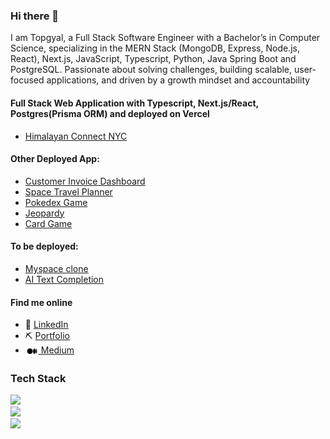 

### Hi there 👋 
I am Topgyal, a Full Stack Software Engineer with a Bachelor’s in Computer Science, specializing in the MERN Stack (MongoDB, Express, Node.js, React), Next.js, JavaScript, Typescript, Python, Java Spring Boot and PostgreSQL. Passionate about solving challenges, building scalable, user-focused applications, and driven by a growth mindset and  accountability
#### Full Stack Web Application with Typescript, Next.js/React, Postgres(Prisma ORM) and deployed on Vercel
- [Himalayan Connect NYC](https://himalayan-connect-nyc.vercel.app/)

#### Other Deployed App:
- [Customer Invoice Dashboard](https://nextjs-dashboard-rho.vercel.app/dashboard)
- [Space Travel Planner](https://space-travel-jj1w.onrender.com/)
- [Pokedex Game](https://pokedex-lj55.onrender.com/)
- [Jeopardy](https://topgyalgurung.me/jeopardy-game/)
- [Card Game](https://draw-card-react-app.onrender.com/)

#### To be deployed:
- [Myspace clone](https://github.com/topgyalgurung/myspace)
- [AI Text Completion](https://github.com/topgyalgurung/nextjs-ai-app)

#### Find me online
- 💼 [LinkedIn](https://www.linkedin.com/in/topgyalgurung/)
- ⛏️ [Portfolio](http://topgyalgurung.me/)
- <a href="https://topgyalgurung.medium.com"> <img align="center" alt="Topgyal Tsering Medium" width="21px" src="https://raw.githubusercontent.com/edent/SuperTinyIcons/099dc12b59179d07d534069bc8551718f786d91a/images/svg/medium.svg" /> Medium
</a>

### Tech Stack
<div> 
  <img src="https://skillicons.dev/icons?i=js,typescript,python,java,css,html,tailwindcss" /> <br/>
  <img src="https://skillicons.dev/icons?i=react,next,express,nodejs"/> <br/>
  <img src="https://skillicons.dev/icons?i=mongodb,postgres,docker"/>
</div>
